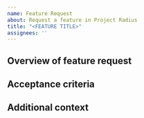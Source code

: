 ```yaml
---
name: Feature Request
about: Request a feature in Project Radius
title: "<FEATURE TITLE>"
assignees: ''
---
```


## Overview of feature request

<!--What are you proposing Project Radius add/update/remove?-->

## Acceptance criteria

<!--What will need to be completed/working for this feature to be marked "Done"-->

## Additional context

<!--Add any other context about the problem here-->